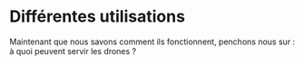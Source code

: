 # **Différentes utilisations**

Maintenant que nous savons comment ils fonctionnent, penchons nous sur : à quoi peuvent servir les drones ?
